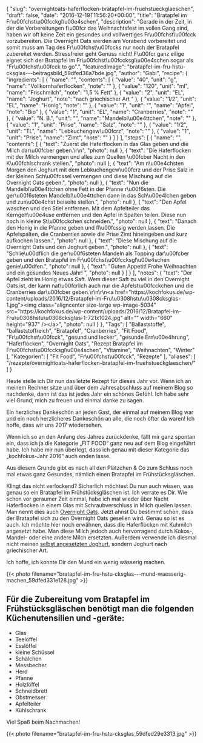 {
    "slug": "overnightoats-haferflocken-bratapfel-im-fruehstueckglaeschen",
    "draft": false,
    "date": "2016-12-19T11:56:20+00:00",
    "title": "Bratapfel im Fr\u00fchst\u00fcckgl\u00e4schen",
    "description": "Gerade in der Zeit, in der die Vorbereitungen f\u00fcr das Weihnachtsfest im vollen Gang sind, haben wir oft keine Zeit ein gesundes und vollwertiges Fr\u00fchst\u00fcck vorzubereiten. Die Overnight Oats werden am Vorabend vorbereitet und somit muss am Tag des Fr\u00fchst\u00fccks nur noch der Bratapfel zubereitet werden. Stressfreier geht Genuss nicht! F\u00fcr ganz eilige eignet sich der Bratapfel im Fr\u00fchst\u00fccksgl\u00e4schen sogar als \"Fr\u00fchst\u00fcck to go\".",
    "featuredImage": "bratapfel-im-fru-hstu-cksglas---beitragsbild_59dfed36a7bde.jpg",
    "author": "Gabi",
    "recipe": {
        "ingredients": [
            {
                "name": "",
                "contents": [
                    {
                        "value": "40",
                        "unit": "g",
                        "name": "Vollkornhaferflocken",
                        "note": ""
                    },
                    {
                        "value": "120",
                        "unit": "ml",
                        "name": "Frischmilch",
                        "note": "1,5 % Fett"
                    },
                    {
                        "value": "2",
                        "unit": "EL",
                        "name": "Joghurt",
                        "note": "nach griechischer Art "
                    },
                    {
                        "value": "1\/2",
                        "unit": "EL",
                        "name": "Honig",
                        "note": ""
                    },
                    {
                        "value": "1",
                        "unit": "",
                        "name": "Apfel",
                        "note": "Bio"
                    },
                    {
                        "value": "1",
                        "unit": "EL",
                        "name": "Cranberries",
                        "note": ""
                    },
                    {
                        "value": "N. B.",
                        "unit": "",
                        "name": "Mandelbl\u00e4ttchen",
                        "note": ""
                    },
                    {
                        "value": "1",
                        "unit": "Prise",
                        "name": "Salz",
                        "note": ""
                    },
                    {
                        "value": "1\/2",
                        "unit": "TL",
                        "name": "Lebkuchengew\u00fcrz",
                        "note": ""
                    },
                    {
                        "value": "1",
                        "unit": "Prise",
                        "name": "Zimt",
                        "note": ""
                    }
                ]
            }
        ],
        "steps": [
            {
                "name": "",
                "contents": [
                    {
                        "text": "Zuerst die Haferflocken in das Glas geben und die Milch dar\u00fcber geben.\r\n",
                        "photo": null
                    },
                    {
                        "text": "Die Haferflocken mit der Milch vermengen und alles zum Quellen \u00fcber Nacht in den K\u00fchlschrank stellen.",
                        "photo": null
                    },
                    {
                        "text": "Am n\u00e4chsten Morgen den Joghurt mit dem Lebkuchengew\u00fcrz und der Prise Salz in der kleinen Sch\u00fcssel vermengen und diese Mischung auf die Overnight Oats geben.",
                        "photo": null
                    },
                    {
                        "text": "Nun die Mandelbl\u00e4ttchen ohne Fett in der Pfanne r\u00f6sten. Die ger\u00f6steten Mandelbl\u00e4ttchen dann in das Sch\u00e4lchen geben und zun\u00e4chst beiseite stellen.",
                        "photo": null
                    },
                    {
                        "text": "Den Apfel waschen und den Stiel entfernen. Mit dem Apfelteiler das Kerngeh\u00e4use entfernen und den Apfel in Spalten teilen. Diese nun noch in kleine St\u00fcckchen schneiden.",
                        "photo": null
                    },
                    {
                        "text": "Danach den Honig in die Pfanne geben und fl\u00fcssig werden lassen. Die Apfelspalten, die Cranberries sowie die Prise Zimt hineingeben und kurz aufkochen lassen.",
                        "photo": null
                    },
                    {
                        "text": "Diese Mischung auf die Overnight Oats und den Joghurt geben.",
                        "photo": null
                    },
                    {
                        "text": "Schlie\u00dflich die ger\u00f6steten Mandeln als Topping dar\u00fcber geben und den Bratapfel im Fr\u00fchst\u00fccksgl\u00e4schen genie\u00dfen.",
                        "photo": null
                    },
                    {
                        "text": "Guten Appetit! Frohe Weihnachten und ein gesundes Neues Jahr! ",
                        "photo": null
                    }
                ]
            }
        ],
        "notes": {
            "text": "Der Apfel zieht im Honig etwas Saft. Wem dieser Saft zu viel in den Overnight Oats ist, der kann nat\u00fcrlich auch nur die Apfelst\u00fcckchen und die Cranberries dar\u00fcber geben.\r\n\r\n<a href=\"https:\/\/kochfokus.de\/wp-content\/uploads\/2016\/12\/Bratapfel-im-Fru\u0308hstu\u0308cksglas-1.jpg\"><img class=\"aligncenter size-large wp-image-5034\" src=\"https:\/\/kochfokus.de\/wp-content\/uploads\/2016\/12\/Bratapfel-im-Fru\u0308hstu\u0308cksglas-1-721x1024.jpg\" alt=\"\" width=\"660\" height=\"937\" \/><\/a>",
            "photo": null
        }
    },
    "Tags": [
        "Ballaststoffe",
        "ballaststoffreich",
        "Bratapfel",
        "Cranberries",
        "Fit Food",
        "Fr\u00fchst\u00fcck",
        "gesund und lecker",
        "gesunde Ern\u00e4hrung",
        "Haferflocken",
        "Overnight Oats",
        "Rezept Bratapfel im Fr\u00fchst\u00fccksgl\u00e4schen",
        "Vitamine",
        "Weihnachten",
        "Winter"
    ],
    "Kategorien": [
        "Fit Food",
        "Fr\u00fchst\u00fcck",
        "Rezepte"
    ],
    "aliases": [
        "\/rezepte\/overnightoats-haferflocken-bratapfel-im-fruehstueckglaeschen\/"
    ]
}

Heute stelle ich Dir nun das letzte Rezept für dieses Jahr vor. Wenn ich an meinem Rechner sitze und über dem Jahresabschluss auf meinem Blog so nachdenke, dann ist das ist jedes Jahr ein schönes Gefühl. Ich habe sehr viel Grund, mich zu freuen und einmal danke zu sagen.

Ein herzliches Dankeschön an jeden Gast, der einmal auf meinem Blog war und ein noch herzlicheres Dankeschön an alle, die noch öfter da waren! Ich hoffe, dass wir uns 2017 wiedersehen.

Wenn ich so an den Anfang des Jahres zurückdenke, fällt mir ganz spontan ein, dass ich ja die Kategorie &#8222;FIT FOOD&#8220; ganz neu auf dem Blog eingeführt habe. Ich habe mir nun überlegt, dass ich genau mit dieser Kategorie das &#8222;kochfokus-Jahr 2016&#8220; auch enden lasse.

Aus diesem Grunde gibt es nach all den Plätzchen & Co zum Schluss noch mal etwas ganz Gesundes, nämlich einen Bratapfel im Frühstücksgläschen.

Klingt das nicht verlockend? Sicherlich möchtest Du nun auch wissen, was genau so ein Bratapfel im Frühstücksgläschen ist. Ich verrate es Dir. Wie schon vor geraumer Zeit einmal, habe ich mal wieder über Nacht Haferflocken in einem Glas mit Schraubverschluss in Milch quellen lassen. Man nennt dies auch [Overnight Oats][1]. Jetzt ahnst Du bestimmt schon, dass der Bratapfel sich zu den Overnight Oats gesellen wird. Genau so ist es auch. Ich möchte hier noch erwähnen, dass die Haferflocken mit Kuhmilch angesetzt habe. Man diese Milch jedoch auch hervorragend durch Kokos-, Mandel- oder eine andere Milch ersetzten. Außerdem verwende ich diesmal nicht meinen [selbst angesetzten Joghurt][2], sondern Joghurt nach griechischer Art.

Ich hoffe, ich konnte Dir den Mund ein wenig wässerig machen.

 

{{< photo filename="bratapfel-im-fru-hstu-cksglas---mund-waesserig-machen_59dfed331e128.jpg" >}}

 

## Für die Zubereitung vom Bratapfel im Frühstücksgläschen benötigt man die folgenden Küchenutensilien und -geräte:

 * Glas
 * Teelöffel
 * Esslöffel
 * kleine Schüssel
 * Schälchen
 * Messbecher
 * Herd
 * Pfanne
 * Holzlöffel
 * Schneidbrett
 * Obstmesser
 * Apfelteiler
 * Kühlschrank

Viel Spaß beim Nachmachen!

 

{{< photo filename="bratapfel-im-fru-hstu-cksglas_59dfed29e3313.jpg" >}}





 [1]: https://kochfokus.de/rezepte/overnight-oat-fruechstueck/
 [2]: https://kochfokus.de/wissenswert/joghurt-teil-1-joghurt-selber-machen/